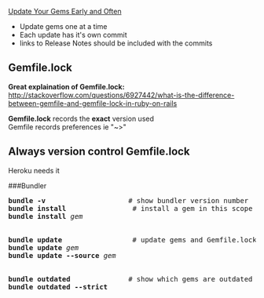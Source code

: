 [Update Your Gems Early and Often](https://robots.thoughtbot.com/keep-your-gems-up-to-date)
- Update gems one at a time  
- Each update has it's own commit
- links to Release Notes should be included with the commits

<h2>Gemfile.lock</h2>

<b>Great explaination of Gemfile.lock:</b>  
http://stackoverflow.com/questions/6927442/what-is-the-difference-between-gemfile-and-gemfile-lock-in-ruby-on-rails

<b>Gemfile.lock</b> records the **exact** version used  
Gemfile records preferences ie "~>"  

<h2>Always version control Gemfile.lock</h2> Heroku needs it

###Bundler
<pre>
<b>bundle -v</b>                    # show bundler version number
<b>bundle install</b>                # install a gem in this scope
<b>bundle install</b> <em>gem</em>
<br>
<b>bundle update</b>                 # update gems and Gemfile.lock
<b>bundle update</b> <em>gem</em>
<b>bundle update --source</b> <em>gem</em>
<br>
<b>bundle outdated</b>              # show which gems are outdated
<b>bundle outdated --strict</b>
</pre>
